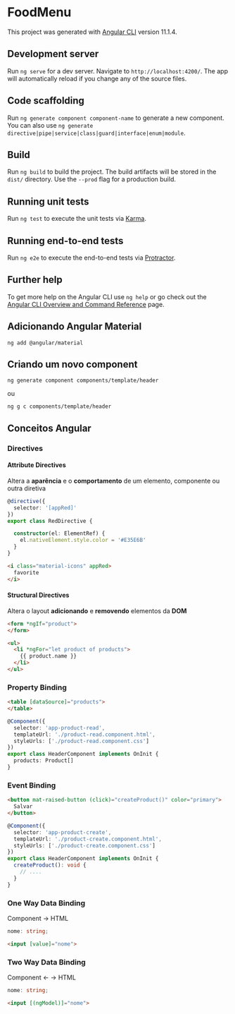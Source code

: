 # FoodMenu

This project was generated with [Angular CLI](https://github.com/angular/angular-cli) version 11.1.4.

## Development server

Run `ng serve` for a dev server. Navigate to `http://localhost:4200/`. The app will automatically reload if you change any of the source files.

## Code scaffolding

Run `ng generate component component-name` to generate a new component. You can also use `ng generate directive|pipe|service|class|guard|interface|enum|module`.

## Build

Run `ng build` to build the project. The build artifacts will be stored in the `dist/` directory. Use the `--prod` flag for a production build.

## Running unit tests

Run `ng test` to execute the unit tests via [Karma](https://karma-runner.github.io).

## Running end-to-end tests

Run `ng e2e` to execute the end-to-end tests via [Protractor](http://www.protractortest.org/).

## Further help

To get more help on the Angular CLI use `ng help` or go check out the [Angular CLI Overview and Command Reference](https://angular.io/cli) page.

## Adicionando Angular Material

`ng add @angular/material`

## Criando um novo component

`ng generate component components/template/header`

ou

`ng g c components/template/header`

## Conceitos Angular

### Directives

#### Attribute Directives

Altera a **aparência** e o **comportamento** de um elemento, componente ou outra diretiva

```ts
@directive({
  selector: '[appRed]'
})
export class RedDirective {

  constructor(el: ElementRef) {
    el.nativeElement.style.color = '#E35E6B'
  }
}
```

```html
<i class="material-icons" appRed>
  favorite
</i>
```

#### Structural Directives

Altera o layout **adicionando** e **removendo** elementos da **DOM**

```html
<form *ngIf="product">
</form>
```

```html
<ul>
  <li *ngFor="let product of products">
    {{ product.name }}
  </li>
</ul>
```

### Property Binding

```html
<table [dataSource]="products">
</table>
```

```ts
@Component({
  selector: 'app-product-read',
  templateUrl: './product-read.component.html',
  styleUrls: ['./product-read.component.css']
})
export class HeaderComponent implements OnInit {
  products: Product[]
}
```

### Event Binding

```html
<button mat-raised-button (click)="createProduct()" color="primary">
  Salvar
</button>
```

```ts
@Component({
  selector: 'app-product-create',
  templateUrl: './product-create.component.html',
  styleUrls: ['./product-create.component.css']
})
export class HeaderComponent implements OnInit {
  createProduct(): void {
    // ....
  }
}
```

### One Way Data Binding

Component -> HTML

```ts
nome: string;
```

```html
<input [value]="nome">
```

### Two Way Data Binding

Component <- -> HTML

```ts
nome: string;
```

```html
<input [(ngModel)]="nome">
```
